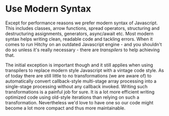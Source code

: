 # Use Modern Syntax

Except for performance reasons we prefer modern syntax of Javascript. This includes classes, arrow functions, spread operators, structuring and destructuring assignments, generators, async/await etc. Most modern syntax helps writing clean, readable code and tackling errors. When it comes to run Hitchy on an outdated Javascript engine - and you shouldn't do so unless it's really necessary - there are _transpilers_ to help achieving that.

The initial exception is important though and it still applies when using transpilers to replace modern style Javascript with a vintage code style. As of today there are still little to no transformations (we are aware of) to automatically convert callback-style multi-stage array processing into a single-stage processing without any callback invoked. Writing such transformations is a painful job for sure. It is a lot more efficient writing optimized code using old-style iterations than relying on such a transformation. Nevertheless we'd love to have one so our code might become a lot more compact and thus more maintainable.
